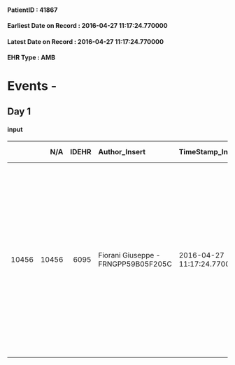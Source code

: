 
#### PatientID : 41867
#### Earliest Date on Record : 2016-04-27 11:17:24.770000
#### Latest Date on Record : 2016-04-27 11:17:24.770000
#### EHR Type : AMB

# Events - 

## Day 1

#### input
|       |    N/A |   IDEHR | Author_Insert                       | TimeStamp_Insert           | EHRType   |   PatientID |   IDDigitalSignDocument | persone_vicine   |   Unnamed: 0_x.1 |   IDANAMNESI_SOCIALE | Patient   | FamigliaAltro   | Paziente_T   | FamigliaAltro_T   |   Non_Rilevabile_x.1 | Note_Non_Rilevabile_x.1   | opt_Problemi   | Note_I                                                                                                                                                                                                                                                                                                                                              | chk_contr_sintomi   | chk_competenza                                 | opt_paziente_a   | opt_famiglia_a   | opt_adeguatezza   | opt_paziente_solo   | ds_note_con                                                                                                                                                  | opt_presente_assente   | Presenza_minori   | Caregiver_principale   | opt_capacita         | opt_necessario   | opt_presente   | opt_risorse_ec   | opt_paziente_psi   | opt_Ins_vol   | opt_paziente_ad   | opt_caregiver_ad   | opt_esenzione   | opt_inv_civile   |   invalidita_perc | ds_codice_es   | Needs     | Domestic partnership   | Fragility                    | opt_disponibilita_f   | opt_indennita_acc   | opt_legge   | opt_famiglia_psi   | opt_disponibilit_paz   |
|------:|-------:|--------:|:------------------------------------|:---------------------------|:----------|------------:|------------------------:|:-----------------|-----------------:|---------------------:|:----------|:----------------|:-------------|:------------------|---------------------:|:--------------------------|:---------------|:----------------------------------------------------------------------------------------------------------------------------------------------------------------------------------------------------------------------------------------------------------------------------------------------------------------------------------------------------|:--------------------|:-----------------------------------------------|:-----------------|:-----------------|:------------------|:--------------------|:-------------------------------------------------------------------------------------------------------------------------------------------------------------|:-----------------------|:------------------|:-----------------------|:---------------------|:-----------------|:---------------|:-----------------|:-------------------|:--------------|:------------------|:-------------------|:----------------|:-----------------|------------------:|:---------------|:----------|:-----------------------|:-----------------------------|:----------------------|:--------------------|:------------|:-------------------|:-----------------------|
| 10456 |  10456 |    6095 | Fiorani Giuseppe - FRNGPP59B05F205C | 2016-04-27 11:17:24.770000 | AMB       |       41867 |                  348101 | N/A              |             3127 |                 2020 | Si#1      | Si#1            | No#0         | Si#1              |                    0 | NR                        | No#0           | La pz √® informata della diagnosi ed in parte della progressione.Il marito ed i figli sono informati dell'aggravamento e dell'assenza di margini di trattamento attivo.Il figlio Giuseppe √® stato reso edotto della terminalit√† e della gravit√† del quadro clinico;mi √® sembrato congruente ad un percorso di sole cure palliative di fine vita | controllo sintomi#0 | competenza/capacit√† assistenziale caregiver#0 | Indefinite#2     | Congruenti#1     | Si#1              | No#0                | Vive con il marito Antonio di aa 77.Due figli maschi,entrambi fuori casa:Fabio di aa 46,abitante a Cesano Boscone e Giuseppe di aa 44,il quale vive a Milano | Presente#1             | No#0              | il marito Antonio      | Non incrementabile#2 | No#0             | No#0           | Adeguate#1       | No#0               | No#0          | Totale#2          | Totale#2           | Si#1            | Si#1             |               100 | IC13           | Clinici#0 | Coniuge/Convivente#0   | sovraccarico assistenziale#4 | No#0                  | No#0                | No#0        | No#0               | No#0                   |


